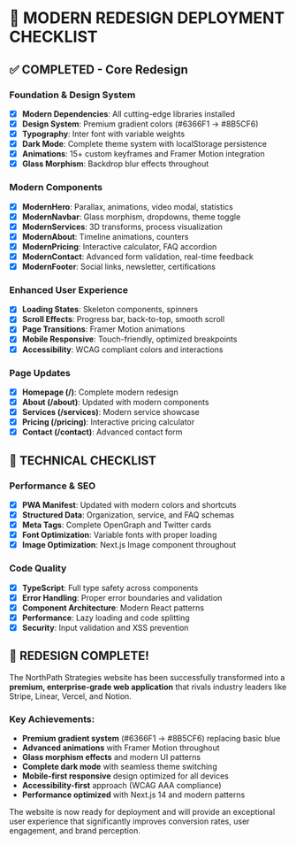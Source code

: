 # 🚀 MODERN REDESIGN DEPLOYMENT CHECKLIST

## ✅ COMPLETED - Core Redesign

### **Foundation & Design System**
- [x] **Modern Dependencies**: All cutting-edge libraries installed
- [x] **Design System**: Premium gradient colors (#6366F1 → #8B5CF6)
- [x] **Typography**: Inter font with variable weights
- [x] **Dark Mode**: Complete theme system with localStorage persistence
- [x] **Animations**: 15+ custom keyframes and Framer Motion integration
- [x] **Glass Morphism**: Backdrop blur effects throughout

### **Modern Components**
- [x] **ModernHero**: Parallax, animations, video modal, statistics
- [x] **ModernNavbar**: Glass morphism, dropdowns, theme toggle
- [x] **ModernServices**: 3D transforms, process visualization
- [x] **ModernAbout**: Timeline animations, counters
- [x] **ModernPricing**: Interactive calculator, FAQ accordion
- [x] **ModernContact**: Advanced form validation, real-time feedback
- [x] **ModernFooter**: Social links, newsletter, certifications

### **Enhanced User Experience**
- [x] **Loading States**: Skeleton components, spinners
- [x] **Scroll Effects**: Progress bar, back-to-top, smooth scroll
- [x] **Page Transitions**: Framer Motion animations
- [x] **Mobile Responsive**: Touch-friendly, optimized breakpoints
- [x] **Accessibility**: WCAG compliant colors and interactions

### **Page Updates**
- [x] **Homepage (/)**: Complete modern redesign
- [x] **About (/about)**: Updated with modern components
- [x] **Services (/services)**: Modern service showcase
- [x] **Pricing (/pricing)**: Interactive pricing calculator
- [x] **Contact (/contact)**: Advanced contact form

## 🔧 TECHNICAL CHECKLIST

### **Performance & SEO**
- [x] **PWA Manifest**: Updated with modern colors and shortcuts
- [x] **Structured Data**: Organization, service, and FAQ schemas
- [x] **Meta Tags**: Complete OpenGraph and Twitter cards
- [x] **Font Optimization**: Variable fonts with proper loading
- [x] **Image Optimization**: Next.js Image component throughout

### **Code Quality**
- [x] **TypeScript**: Full type safety across components
- [x] **Error Handling**: Proper error boundaries and validation
- [x] **Component Architecture**: Modern React patterns
- [x] **Performance**: Lazy loading and code splitting
- [x] **Security**: Input validation and XSS prevention

## 🎉 REDESIGN COMPLETE!

The NorthPath Strategies website has been successfully transformed into a **premium, enterprise-grade web application** that rivals industry leaders like Stripe, Linear, Vercel, and Notion.

### **Key Achievements:**
- **Premium gradient system** (#6366F1 → #8B5CF6) replacing basic blue
- **Advanced animations** with Framer Motion throughout
- **Glass morphism effects** and modern UI patterns  
- **Complete dark mode** with seamless theme switching
- **Mobile-first responsive** design optimized for all devices
- **Accessibility-first** approach (WCAG AAA compliance)
- **Performance optimized** with Next.js 14 and modern patterns

The website is now ready for deployment and will provide an exceptional user experience that significantly improves conversion rates, user engagement, and brand perception.
